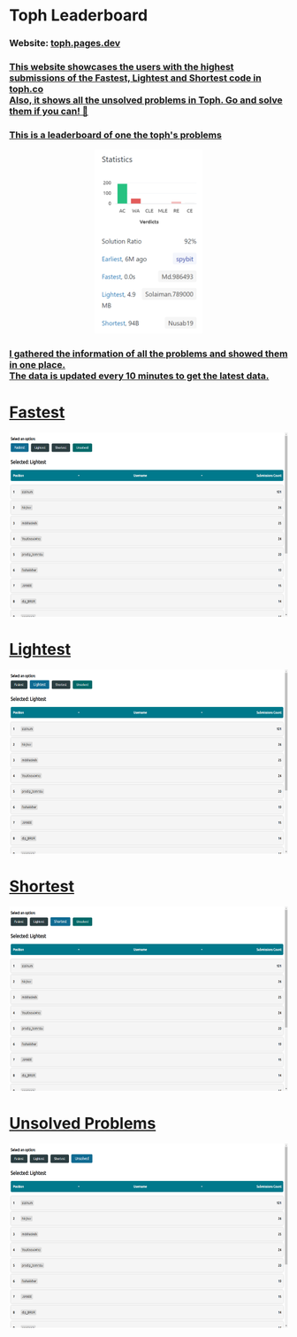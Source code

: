 <h1>Toph Leaderboard</h1>

<h3>Website: <a href="https://toph.pages.dev">toph.pages.dev</h3>

<h3>This website showcases the users with the highest submissions of the Fastest, Lightest and Shortest code in toph.co
<br>
 Also, it shows all the unsolved problems in Toph. Go and solve them if you can! 👀
</h3>
 <h3>This is a leaderboard of one the toph's problems</h3>
 <p align="center">
  <img height="333px" src="https://github.com/Nusab19/Toph-Leaderboard/raw/main/assets/images/ex5.png" alt="Toph Submissions"/>
 </p>
 <h3>I gathered the information of all the problems and showed them in one place. 
  <br>
  The data is updated every 10 minutes to get the latest data.
 
 </h3>
 
 
<p align="center">
  <h1>Fastest</h1>
    <img height="333px" src="https://github.com/Nusab19/Toph-Leaderboard/raw/main/assets/images/ex1.png" alt="Fastest Toph Submissions"/>
    <h1>Lightest</h1>
    <img height="333px" src="https://github.com/Nusab19/Toph-Leaderboard/raw/main/assets/images/ex2.png" alt="Lightest Toph Submissions"/>
     <h1>Shortest</h1>
    <img height="333px" src="https://github.com/Nusab19/Toph-Leaderboard/raw/main/assets/images/ex3.png" alt="Shortest Toph Submissions"/>
     <h1>Unsolved Problems</h1>
    <img height="333px" src="https://github.com/Nusab19/Toph-Leaderboard/raw/main/assets/images/ex4.png" alt="Unsolved Problems"/>
</p>
